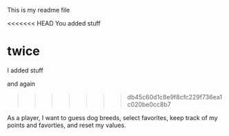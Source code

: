 This is my readme file

<<<<<<< HEAD
You added stuff

twice
=======
I added stuff

and again
>>>>>>> db45c60d1c8e9f8cfc229f736ea1c020be0cc8b7

As a player, I want to guess dog breeds, select favorites, keep track of my points and favorties, and reset my values.

